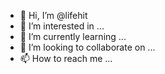 - 👋 Hi, I’m @lifehit
- 👀 I’m interested in ...
- 🌱 I’m currently learning ...
- 💞️ I’m looking to collaborate on ...
- 📫 How to reach me ...

<!---
lifehit/lifehit is a ✨ special ✨ repository because its `README.md` (this file) appears on your GitHub profile.
You can click the Preview link to take a look at your changes.
--->
